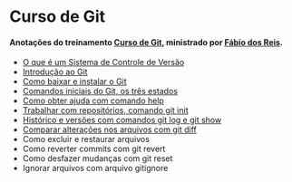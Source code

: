 # Curso de Git
#### Anotações do treinamento [Curso de Git](https://www.youtube.com/@bosontreinamentos), ministrado por [Fábio dos Reis](https://github.com/bosontreinamentos).

- [O que é um Sistema de Controle de Versão](https://github.com/juscelinodjj/curso-de-git/blob/main/aulas/o-que-é-um-sistema-de-controle-de-versão.md)
- [Introdução ao Git](https://github.com/juscelinodjj/curso-de-git/blob/main/aulas/introdução-ao-git.md)
- [Como baixar e instalar o Git](https://github.com/juscelinodjj/curso-de-git/blob/main/aulas/como-baixar-e-instalar-o-git.md)
- [Comandos iniciais do Git, os três estados](https://github.com/juscelinodjj/curso-de-git/blob/main/aulas/comandos-iniciais-do-git-os-três-estados.md)
- [Como obter ajuda com comando help](https://github.com/juscelinodjj/curso-de-git/blob/main/aulas/como-obter-ajuda-com-comando-help.md)
- [Trabalhar com repositórios, comando git init](https://github.com/juscelinodjj/curso-de-git/blob/main/aulas/trabalhar-com-repositórios-comando-git-init.md)
- [Histórico e versões com comandos git log e git show](https://github.com/juscelinodjj/curso-de-git/blob/main/aulas/histórico-e-versões-com-comandos-git-log-e-git-show.md)
- [Comparar alterações nos arquivos com git diff](https://github.com/juscelinodjj/curso-de-git/blob/main/aulas/comparar-alterações-nos-arquivos-com-git-diff.md)
- Como excluir e restaurar arquivos
- Como reverter commits com git revert
- Como desfazer mudanças com git reset
- Ignorar arquivos com arquivo gitignore